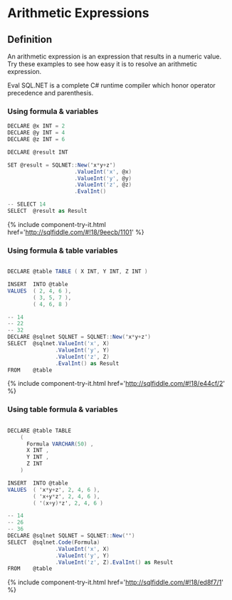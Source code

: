 # Arithmetic Expressions

## Definition
An arithmetic expression is an expression that results in a numeric value. Try these examples to see how easy it is to resolve an arithmetic expression.

Eval SQL.NET is a complete C# runtime compiler which honor operator precedence and parenthesis.

### Using formula & variables




```csharp
DECLARE @x INT = 2
DECLARE @y INT = 4
DECLARE @z INT = 6

DECLARE @result INT

SET @result = SQLNET::New('x*y+z')
                     .ValueInt('x', @x)
                     .ValueInt('y', @y)
                     .ValueInt('z', @z)
                     .EvalInt()  

-- SELECT 14
SELECT  @result as Result
```
{% include component-try-it.html href='http://sqlfiddle.com/#!18/9eecb/1101' %}

### Using formula & table variables


```csharp

DECLARE @table TABLE ( X INT, Y INT, Z INT )

INSERT  INTO @table
VALUES  ( 2, 4, 6 ),
        ( 3, 5, 7 ),
        ( 4, 6, 8 )

-- 14
-- 22
-- 32
DECLARE @sqlnet SQLNET = SQLNET::New('x*y+z')
SELECT  @sqlnet.ValueInt('x', X)
               .ValueInt('y', Y)
               .ValueInt('z', Z)
               .EvalInt() as Result
FROM    @table

```
{% include component-try-it.html href='http://sqlfiddle.com/#!18/e44cf/2' %}

### Using table formula & variables


```csharp

DECLARE @table TABLE
    (
      Formula VARCHAR(50) ,
      X INT ,
      Y INT ,
      Z INT
    )

INSERT  INTO @table
VALUES  ( 'x*y+z', 2, 4, 6 ),
        ( 'x+y*z', 2, 4, 6 ),
        ( '(x+y)*z', 2, 4, 6 )

-- 14
-- 26
-- 36
DECLARE @sqlnet SQLNET = SQLNET::New('')
SELECT  @sqlnet.Code(Formula)
               .ValueInt('x', X)
               .ValueInt('y', Y)
               .ValueInt('z', Z).EvalInt() as Result
FROM    @table
```
{% include component-try-it.html href='http://sqlfiddle.com/#!18/ed8f7/1' %}
